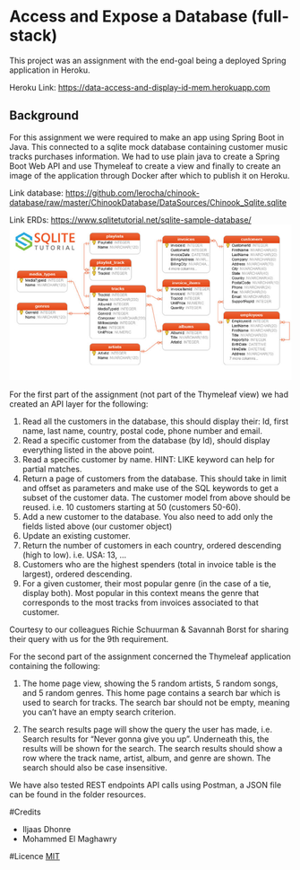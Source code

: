 # Access and Expose a Database (full-stack)

This project was an assignment with the end-goal being a deployed Spring application in Heroku.

Heroku Link: https://data-access-and-display-id-mem.herokuapp.com
## Background

For this assignment we were required to make an app using Spring Boot in Java. This connected to a sqlite mock database 
containing customer music tracks purchases information. We had to use plain java to create a Spring Boot Web API and use 
Thymeleaf to create a view and finally to create an image of the application through Docker after which to publish it on Heroku.

Link database:
https://github.com/lerocha/chinook-database/raw/master/ChinookDatabase/DataSources/Chinook_Sqlite.sqlite

Link ERDs: https://www.sqlitetutorial.net/sqlite-sample-database/
![img.png](img.png)

For the first part of the assignment (not part of the Thymeleaf view) we had created an API layer for the following:
1. Read all the customers in the database, this should display their: Id, first name, last name, country, postal code, phone number and email.
2. Read a specific customer from the database (by Id), should display everything listed in the above point.
3. Read a specific customer by name. HINT: LIKE keyword can help for partial matches.
4. Return a page of customers from the database. This should take in limit and offset as parameters and make use
   of the SQL keywords to get a subset of the customer data. The customer model from above should be reused.
   i.e. 10 customers starting at 50 (customers 50-60).
5. Add a new customer to the database. You also need to add only the fields listed above (our customer object)
6. Update an existing customer.
7. Return the number of customers in each country, ordered descending (high to low). i.e. USA: 13, ...
8. Customers who are the highest spenders (total in invoice table is the largest), ordered descending.
9. For a given customer, their most popular genre (in the case of a tie, display both). Most popular in this context
   means the genre that corresponds to the most tracks from invoices associated to that customer.

Courtesy to our colleagues Richie Schuurman & Savannah Borst for sharing their query with us for the 9th requirement.

For the second part of the assignment concerned the Thymeleaf application containing the following:

1. The home page view, showing the 5 random artists, 5 random songs, and 5 random genres. This home page contains a 
search bar which is used to search for tracks. The search bar should not be empty, meaning you can’t have an empty search criterion.


2. The search results page will show the query the user has made, i.e. Search results for “Never gonna give you up”.
Underneath this, the results will be shown for the search. The search results should show a row where the track name, artist,
album, and genre are shown. The search should also be case insensitive.

We have also tested REST endpoints API calls using Postman, a JSON file can be found in the folder resources.

#Credits 

- Iljaas Dhonre
- Mohammed El Maghawry

#Licence 
[MIT](https://choosealicense.com/licenses/mit/)

